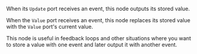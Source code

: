 When its `Update` port receives an event, this node outputs its stored value.

When the `Value` port receives an event, this node replaces its stored value with the `Value` port's current value.

This node is useful in feedback loops and other situations where you want to store a value with one event and later output it with another event.

